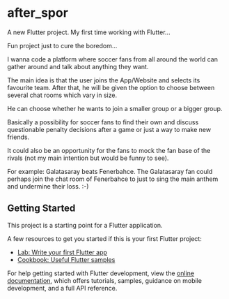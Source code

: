# after_spor

A new Flutter project. My first time working with Flutter...

Fun project just to cure the boredom...

I wanna code a platform where soccer fans from all around the world can gather around and talk about anything they want.

The main idea is that the user joins the App/Website and selects its favourite team. After that, he will be given the option to choose between several chat rooms which vary in size.

He can choose whether he wants to join a smaller group or a bigger group.

Basically a possibility for soccer fans to find their own and discuss questionable penalty decisions after a game or just a way to make new friends.

It could also be an opportunity for the fans to mock the fan base of the rivals (not my main intention but would be funny to see).

For example: Galatasaray beats Fenerbahce. The Galatasaray fan could perhaps join the chat room of Fenerbahce to just to sing the main anthem and undermine their loss. :-)

## Getting Started

This project is a starting point for a Flutter application.

A few resources to get you started if this is your first Flutter project:

- [Lab: Write your first Flutter app](https://docs.flutter.dev/get-started/codelab)
- [Cookbook: Useful Flutter samples](https://docs.flutter.dev/cookbook)

For help getting started with Flutter development, view the
[online documentation](https://docs.flutter.dev/), which offers tutorials,
samples, guidance on mobile development, and a full API reference.
